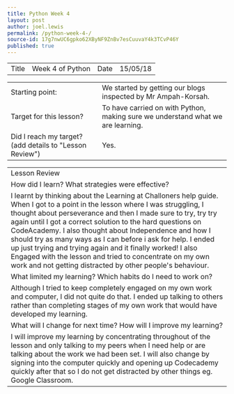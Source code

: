 ```yaml
---
title: Python Week 4 
layout: post
author: joel.lewis
permalink: /python-week-4-/
source-id: 17g7nwUC6gpko62XByNF9ZnBv7esCuuvaY4k3TCvP46Y
published: true
---
```

<table>
  <tr>
    <td>Title</td>
    <td>Week 4 of Python</td>
    <td>Date</td>
    <td>15/05/18</td>
  </tr>
</table>


<table>
  <tr>
    <td>Starting point:</td>
    <td>We started by getting our blogs inspected by Mr Ampah-Korsah.</td>
  </tr>
  <tr>
    <td>Target for this lesson?</td>
    <td>To have carried on with Python, making sure we understand what we are learning.</td>
  </tr>
  <tr>
    <td>Did I reach my target? 
(add details to "Lesson Review")</td>
    <td>Yes.</td>
  </tr>
</table>


<table>
  <tr>
    <td>Lesson Review</td>
  </tr>
  <tr>
    <td>How did I learn? What strategies were effective? </td>
  </tr>
  <tr>
    <td>I learnt by thinking about the Learning at Challoners help guide. When I got to a point in the lesson where I was struggling, I thought about perseverance and then I made sure to try, try try again until I got a correct solution to the hard questions on CodeAcademy. I also thought about Independence and how I should try as many ways as I can before i ask for help. I ended up just trying and trying again and it finally worked! I also Engaged with the lesson and tried to concentrate on my own work and not getting distracted by other people's behaviour. </td>
  </tr>
  <tr>
    <td>What limited my learning? Which habits do I need to work on? </td>
  </tr>
  <tr>
    <td>Although I tried to keep completely engaged on my own work and computer, I did not quite do that. I ended up talking to others rather than completing stages of my own work that would have developed my learning.</td>
  </tr>
  <tr>
    <td>What will I change for next time? How will I improve my learning?</td>
  </tr>
  <tr>
    <td>I will improve my learning by concentrating throughout of the lesson and only talking to my peers when I need help or are talking about the work we had been set. I will also change by signing into the computer quickly and opening up Codecademy quickly after that so I do not get distracted by other things eg. Google Classroom.</td>
  </tr>
</table>


